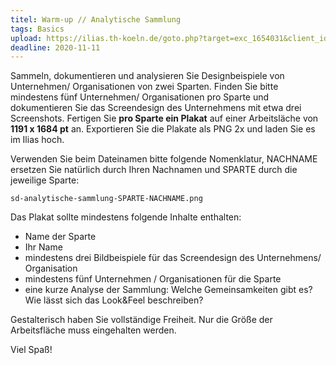 ```yaml
---
titel: Warm-up // Analytische Sammlung
tags: Basics
upload: https://ilias.th-koeln.de/goto.php?target=exc_1654031&client_id=ILIAS_FH_Koeln
deadline: 2020-11-11
---
```


Sammeln, dokumentieren und analysieren Sie Designbeispiele von Unternehmen/ Organisationen von zwei Sparten. Finden Sie bitte mindestens fünf Unternehmen/ Organisationen pro Sparte und dokumentieren Sie das Screendesign des Unternehmens mit etwa drei Screenshots. Fertigen Sie **pro Sparte ein Plakat** auf einer Arbeitsläche von **1191 x 1684 pt** an. Exportieren Sie die Plakate als PNG 2x und laden Sie es im Ilias hoch.

Verwenden Sie beim Dateinamen bitte folgende Nomenklatur, NACHNAME ersetzen Sie natürlich durch Ihren Nachnamen und SPARTE durch die jeweilige Sparte:

```sd-analytische-sammlung-SPARTE-NACHNAME.png```

Das Plakat sollte mindestens folgende Inhalte enthalten:
- Name der Sparte
- Ihr Name
- mindestens drei Bildbeispiele für das Screendesign des Unternehmens/ Organisation
- mindestens fünf Unternehmen / Organisationen für die Sparte
- eine kurze Analyse der Sammlung: Welche Gemeinsamkeiten gibt es? Wie lässt sich das Look&Feel beschreiben?

Gestalterisch haben Sie vollständige Freiheit. Nur die Größe der Arbeitsfläche muss eingehalten werden.

Viel Spaß!